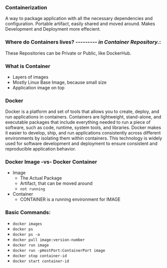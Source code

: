  ### Containerization 
A way to package application with all the necessary dependencies and configuration.
Portable artifact, easily shared and moved around.
Makes Development and Deployment more effecient.

### Where do Containers lives?  *--------- in Container Repository.*:
  These Repositories can be Private or Public, like DockerHub.

### What is Container 
  - Layers of images 
  - Mostly Linux Base Image, because small size 
  - Application image on top

### Docker 
Docker is a platform and set of tools that allows you to create, deploy, and run applications in containers. Containers are lightweight, stand-alone, and executable packages that include everything needed to run a piece of software, such as code, runtime, system tools, and libraries. Docker makes it easier to develop, ship, and run applications consistently across different environments by isolating them within containers. This technology is widely used for software development and deployment to ensure consistent and reproducible application behavior.

### Docker Image -vs- Docker Container 
  - Image 
    - The Actual Package
    - Artifact, that can be moved around
    - `not running` 
  - Container
    - CONTAINER is a running environment for IMAGE

### Basic Commands:
  - ` docker images `
  - ` docker ps `
  - ` docker ps -a `
  - ` docker pull image:version-number `
  - ` docker run image `
  - ` docker run -pHostPort:ContainerPort image `
  - ` docker stop container-id `
  - ` docker start container-id `
